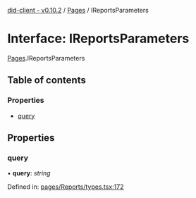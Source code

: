 [did-client - v0.10.2](../README.md) / [Pages](../modules/pages.md) / IReportsParameters

# Interface: IReportsParameters

[Pages](../modules/pages.md).IReportsParameters

## Table of contents

### Properties

- [query](pages.ireportsparameters.md#query)

## Properties

### query

• **query**: *string*

Defined in: [pages/Reports/types.tsx:172](https://github.com/Puzzlepart/did/blob/dev/client/pages/Reports/types.tsx#L172)
